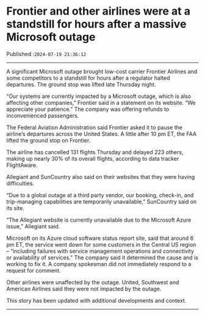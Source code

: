 # Frontier and other airlines were at a standstill for hours after a massive Microsoft outage

Published :`2024-07-19 21:36:12`

---

A significant Microsoft outage brought low-cost carrier Frontier Airlines and some competitors to a standstill for hours after a regulator halted departures. The ground stop was lifted late Thursday night.

“Our systems are currently impacted by a Microsoft outage, which is also affecting other companies,” Frontier said in a statement on its website. “We appreciate your patience.” The company was offering refunds to inconvenienced passengers.

The Federal Aviation Administration said Frontier asked it to pause the airline’s departures across the United States. A little after 10 pm ET, the FAA lifted the ground stop on Frontier.

The airline has cancelled 131 flights Thursday and delayed 223 others, making up nearly 30% of its overall flights, according to data tracker FlightAware.

Allegiant and SunCountry also said on their websites that they were having difficulties.

“Due to a global outage at a third party vendor, our booking, check-in, and trip-managing capabilities are temporarily unavailable,” SunCountry said on its site.

“The Allegiant website is currently unavailable due to the Microsoft Azure issue,” Allegiant said.

Microsoft on its Azure cloud software status report site, said that around 6 pm ET, the service went down for some customers in the Central US region – “including failures with service management operations and connectivity or availability of services.” The company said it determined the cause and is working to fix it. A company spokesman did not immediately respond to a request for comment.

Other airlines were unaffected by the outage. United, Southwest and American Airlines said they were not impacted by the outage.

This story has been updated with additional developments and context.

---

